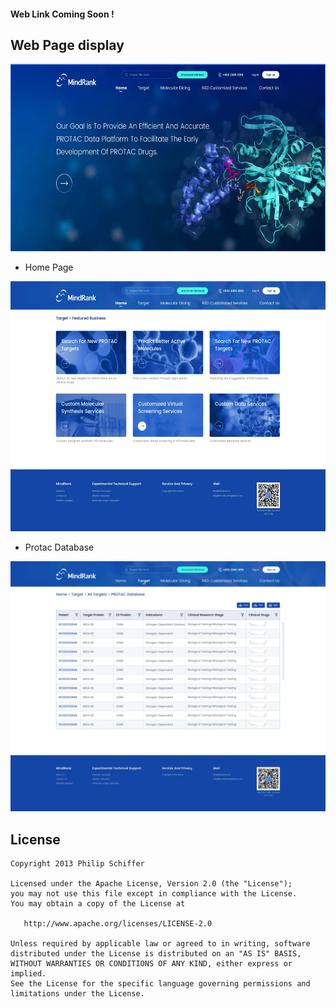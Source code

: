 ﻿#### Web Link Coming Soon !

## Web Page display
<p align="center">
  <img width="600" height=300 src="1.png">
</p>
<p align="justify">

- Home Page
<p align="center">
  <img width="600" height=400 src="2.png">
</p>
<p align="justify">

- Protac Database
<p align="center">
  <img width="600" height=400 src="3.png">
</p>
<p align="justify">


License
-------

    Copyright 2013 Philip Schiffer

    Licensed under the Apache License, Version 2.0 (the "License");
    you may not use this file except in compliance with the License.
    You may obtain a copy of the License at

       http://www.apache.org/licenses/LICENSE-2.0

    Unless required by applicable law or agreed to in writing, software
    distributed under the License is distributed on an "AS IS" BASIS,
    WITHOUT WARRANTIES OR CONDITIONS OF ANY KIND, either express or implied.
    See the License for the specific language governing permissions and
    limitations under the License.








